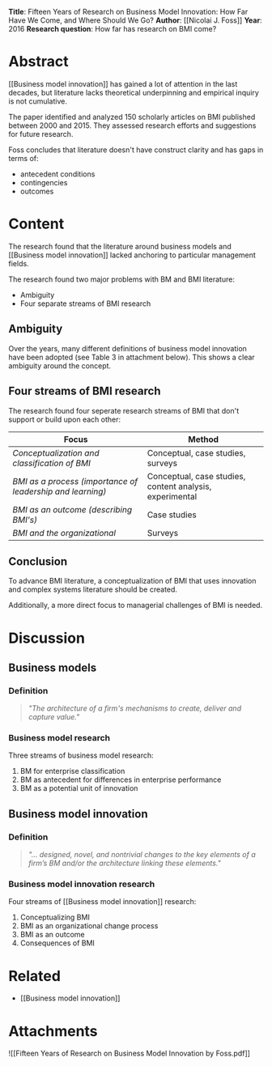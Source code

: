**Title**: Fifteen Years of Research on Business Model Innovation: How Far Have We Come, and Where Should We Go?
**Author**: [[Nicolai J. Foss]]
**Year**: 2016
**Research question**: How far has research on BMI come?
# Abstract
[[Business model innovation]] has gained a lot of attention in the last decades, but literature lacks theoretical underpinning and empirical inquiry is not cumulative.

The paper identified and analyzed 150 scholarly articles on BMI published between 2000 and 2015. They assessed research efforts and suggestions for future research.

Foss concludes that literature doesn't have construct clarity and has gaps in terms of:
- antecedent conditions
- contingencies
- outcomes
# Content
The research found that the literature around business models and [[Business model innovation]] lacked anchoring to particular management fields.

The research found two major problems with BM and BMI literature:
- Ambiguity
- Four separate streams of BMI research
## Ambiguity
Over the years, many different definitions of business model innovation have been adopted (see Table 3  in attachment below). This shows a clear ambiguity around the concept.
## Four streams of BMI research
The research found four seperate research streams of BMI that don't support or build upon each other:

| Focus | Method |
| ---- | ---- |
| *Conceptualization and classification of BMI* | Conceptual, case studies, surveys |
| *BMI as a process (importance of leadership and learning)* | Conceptual, case studies, content analysis, experimental |
| *BMI as an outcome (describing BMI's)* | Case studies |
| *BMI and the organizational* | Surveys |
## Conclusion
To advance BMI literature, a conceptualization of BMI that uses innovation and complex systems literature should be created.

Additionally, a more direct focus to managerial challenges of BMI is needed.
# Discussion
## Business models
### Definition
> *"The architecture of a firm's mechanisms to create, deliver and capture value."*
### Business model research
Three streams of business model research:
1. BM for enterprise classification
2. BM as antecedent for differences in enterprise performance
3. BM as a potential unit of innovation
## Business model innovation
### Definition
> *"... designed, novel, and nontrivial changes to the key elements of a firm’s BM and/or the architecture linking these elements."*
### Business model innovation research
Four streams of [[Business model innovation]] research:
1. Conceptualizing BMI
2. BMI as an organizational change process
3. BMI as an outcome
4. Consequences of BMI
# Related
- [[Business model innovation]]
# Attachments
![[Fifteen Years of Research on Business Model Innovation by Foss.pdf]]